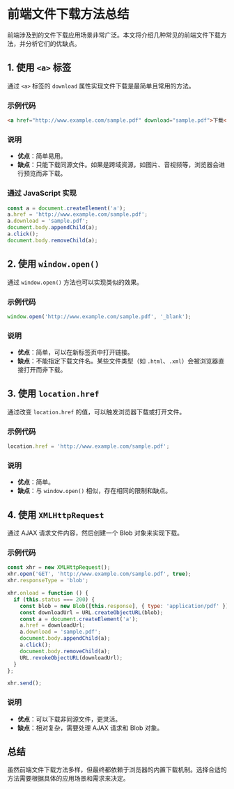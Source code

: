 # 前端文件下载方法总结

前端涉及到的文件下载应用场景非常广泛。本文将介绍几种常见的前端文件下载方法，并分析它们的优缺点。

## 1. 使用 `<a>` 标签

通过 `<a>` 标签的 `download` 属性实现文件下载是最简单且常用的方法。

### 示例代码

```html
<a href="http://www.example.com/sample.pdf" download="sample.pdf">下载</a>
```

### 说明

- **优点**：简单易用。
- **缺点**：只能下载同源文件。如果是跨域资源，如图片、音视频等，浏览器会进行预览而非下载。

### 通过 JavaScript 实现

```javascript
const a = document.createElement('a');
a.href = 'http://www.example.com/sample.pdf';
a.download = 'sample.pdf';
document.body.appendChild(a);
a.click();
document.body.removeChild(a);
```

## 2. 使用 `window.open()`

通过 `window.open()` 方法也可以实现类似的效果。

### 示例代码

```javascript
window.open('http://www.example.com/sample.pdf', '_blank');
```

### 说明

- **优点**：简单，可以在新标签页中打开链接。
- **缺点**：不能指定下载文件名。某些文件类型（如 `.html`、`.xml`）会被浏览器直接打开而非下载。

## 3. 使用 `location.href`

通过改变 `location.href` 的值，可以触发浏览器下载或打开文件。

### 示例代码

```javascript
location.href = 'http://www.example.com/sample.pdf';
```

### 说明

- **优点**：简单。
- **缺点**：与 `window.open()` 相似，存在相同的限制和缺点。

## 4. 使用 `XMLHttpRequest`

通过 AJAX 请求文件内容，然后创建一个 Blob 对象来实现下载。

### 示例代码

```javascript
const xhr = new XMLHttpRequest();
xhr.open('GET', 'http://www.example.com/sample.pdf', true);
xhr.responseType = 'blob';

xhr.onload = function () {
  if (this.status === 200) {
    const blob = new Blob([this.response], { type: 'application/pdf' });
    const downloadUrl = URL.createObjectURL(blob);
    const a = document.createElement('a');
    a.href = downloadUrl;
    a.download = 'sample.pdf';
    document.body.appendChild(a);
    a.click();
    document.body.removeChild(a);
    URL.revokeObjectURL(downloadUrl);
  }
};

xhr.send();
```

### 说明

- **优点**：可以下载非同源文件，更灵活。
- **缺点**：相对复杂，需要处理 AJAX 请求和 Blob 对象。

## 总结

虽然前端文件下载方法多样，但最终都依赖于浏览器的内置下载机制。选择合适的方法需要根据具体的应用场景和需求来决定。
